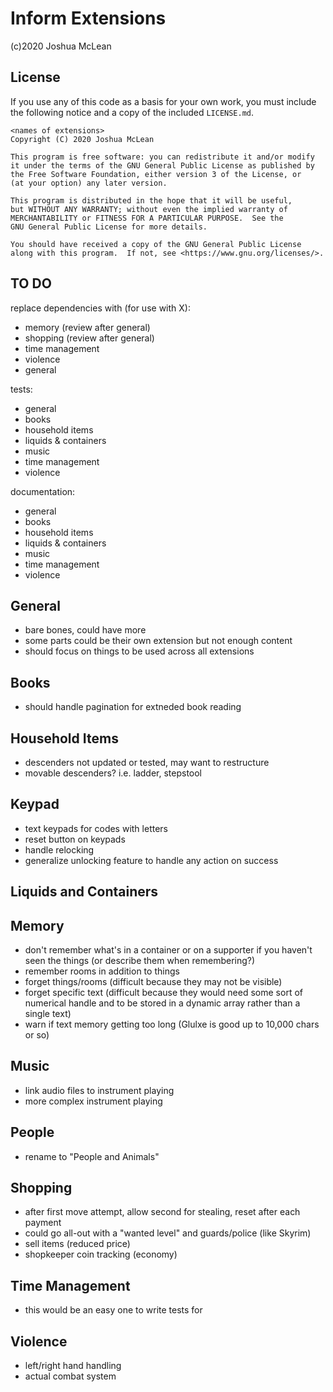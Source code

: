 # Inform Extensions

(c)2020 Joshua McLean 

## License

If you use any of this code as a basis for your own work, you must include the
following notice and a copy of the included `LICENSE.md`.

    <names of extensions>
    Copyright (C) 2020 Joshua McLean

    This program is free software: you can redistribute it and/or modify
    it under the terms of the GNU General Public License as published by
    the Free Software Foundation, either version 3 of the License, or
    (at your option) any later version.

    This program is distributed in the hope that it will be useful,
    but WITHOUT ANY WARRANTY; without even the implied warranty of
    MERCHANTABILITY or FITNESS FOR A PARTICULAR PURPOSE.  See the
    GNU General Public License for more details.

    You should have received a copy of the GNU General Public License
    along with this program.  If not, see <https://www.gnu.org/licenses/>.

## TO DO

replace dependencies with (for use with X):
- memory (review after general)
- shopping (review after general)
- time management
- violence
- general

tests:
- general
- books
- household items
- liquids & containers
- music
- time management
- violence

documentation:
- general
- books
- household items
- liquids & containers
- music
- time management
- violence

## General

- bare bones, could have more
- some parts could be their own extension but not enough content
- should focus on things to be used across all extensions

## Books

- should handle pagination for extneded book reading

## Household Items

- descenders not updated or tested, may want to restructure
- movable descenders? i.e. ladder, stepstool

## Keypad

- text keypads for codes with letters
- reset button on keypads
- handle relocking
- generalize unlocking feature to handle any action on success

## Liquids and Containers

## Memory

- don't remember what's in a container or on a supporter if you haven't seen
  the things (or describe them when remembering?)
- remember rooms in addition to things
- forget things/rooms (difficult because they may not be visible)
- forget specific text (difficult because they would need some sort of
  numerical handle and to be stored in a dynamic array rather than a single
  text)
- warn if text memory getting too long (Glulxe is good up to 10,000 chars or
  so)

## Music

- link audio files to instrument playing
- more complex instrument playing

## People

- rename to "People and Animals"

## Shopping

- after first move attempt, allow second for stealing, reset after each payment
- could go all-out with a "wanted level" and guards/police (like Skyrim)
- sell items (reduced price)
- shopkeeper coin tracking (economy)

## Time Management

- this would be an easy one to write tests for

## Violence

- left/right hand handling
- actual combat system
